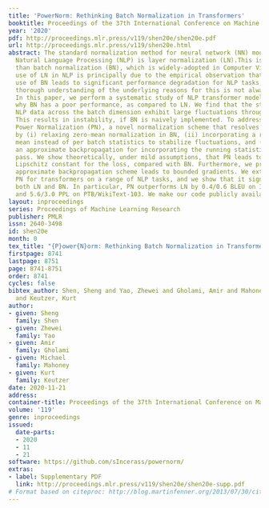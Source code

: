 ```yaml
---
title: 'PowerNorm: Rethinking Batch Normalization in Transformers'
booktitle: Proceedings of the 37th International Conference on Machine Learning
year: '2020'
pdf: http://proceedings.mlr.press/v119/shen20e/shen20e.pdf
url: http://proceedings.mlr.press/v119/shen20e.html
abstract: The standard normalization method for neural network (NN) models used in
  Natural Language Processing (NLP) is layer normalization (LN).This is different
  than batch normalization (BN), which is widely-adopted in Computer Vision. The preferred
  use of LN in NLP is principally due to the empirical observation that a (naive/vanilla)
  use of BN leads to significant performance degradation for NLP tasks; however, a
  thorough understanding of the underlying reasons for this is not always evident.
  In this paper, we perform a systematic study of NLP transformer models to understand
  why BN has a poor performance, as compared to LN. We find that the statistics of
  NLP data across the batch dimension exhibit large fluctuations throughout training.
  This results in instability, if BN is naively implemented. To address this, we propose
  Power Normalization (PN), a novel normalization scheme that resolves this issue
  by (i) relaxing zero-mean normalization in BN, (ii) incorporating a running quadratic
  mean instead of per batch statistics to stabilize fluctuations, and (iii) using
  an approximate backpropagation for incorporating the running statistics in the forward
  pass. We show theoretically, under mild assumptions, that PN leads to a smaller
  Lipschitz constant for the loss, compared with BN. Furthermore, we prove that the
  approximate backpropagation scheme leads to bounded gradients. We extensively test
  PN for transformers on a range of NLP tasks, and we show that it significantly outperforms
  both LN and BN. In particular, PN outperforms LN by 0.4/0.6 BLEU on IWSLT14/WMT14
  and 5.6/3.0 PPL on PTB/WikiText-103. We make our code publicly available at https://github.com/sIncerass/powernorm.
layout: inproceedings
series: Proceedings of Machine Learning Research
publisher: PMLR
issn: 2640-3498
id: shen20e
month: 0
tex_title: "{P}ower{N}orm: Rethinking Batch Normalization in Transformers"
firstpage: 8741
lastpage: 8751
page: 8741-8751
order: 8741
cycles: false
bibtex_author: Shen, Sheng and Yao, Zhewei and Gholami, Amir and Mahoney, Michael
  and Keutzer, Kurt
author:
- given: Sheng
  family: Shen
- given: Zhewei
  family: Yao
- given: Amir
  family: Gholami
- given: Michael
  family: Mahoney
- given: Kurt
  family: Keutzer
date: 2020-11-21
address: 
container-title: Proceedings of the 37th International Conference on Machine Learning
volume: '119'
genre: inproceedings
issued:
  date-parts:
  - 2020
  - 11
  - 21
software: https://github.com/sIncerass/powernorm/
extras:
- label: Supplementary PDF
  link: http://proceedings.mlr.press/v119/shen20e/shen20e-supp.pdf
# Format based on citeproc: http://blog.martinfenner.org/2013/07/30/citeproc-yaml-for-bibliographies/
---
```

